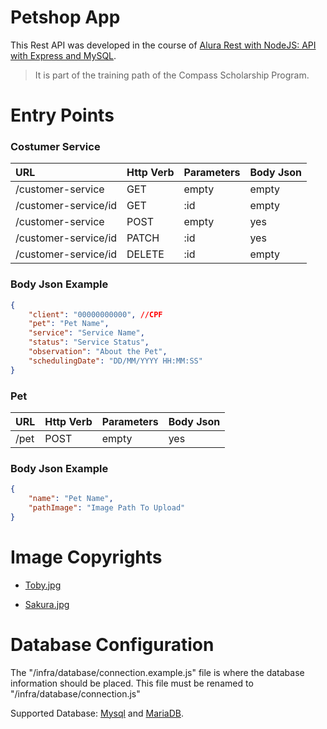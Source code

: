 # Petshop App

This Rest API was developed in the course of [Alura Rest with NodeJS: API with Express and MySQL](https://cursos.alura.com.br/course/node-rest-api). 

> It is part of the training path of the Compass Scholarship Program.

# Entry Points

### Costumer Service

| URL | Http Verb | Parameters | Body Json |
| :--- | :--- | :--- | :--- |
| /customer-service | GET | empty | empty |
| /customer-service/id | GET | :id | empty |
| /customer-service | POST | empty | yes |
| /customer-service/id | PATCH | :id | yes |
| /customer-service/id | DELETE | :id | empty |

### Body Json Example
```json
{    
    "client": "00000000000", //CPF
	"pet": "Pet Name",
	"service": "Service Name",	
	"status": "Service Status",
	"observation": "About the Pet",
	"schedulingDate": "DD/MM/YYYY HH:MM:SS"
}
```

### Pet 

| URL | Http Verb | Parameters | Body Json |
| :--- | :--- | :--- | :--- |
| /pet | POST | empty | yes |

### Body Json Example
```json
{
    "name": "Pet Name",
	"pathImage": "Image Path To Upload"
}
```

# Image Copyrights
- [Toby.jpg](https://pixabay.com/pt/users/vizslafotozas-9868721/)

- [Sakura.jpg](https://pixabay.com/pt/users/ty_swartz-617282/)

# Database Configuration
The "/infra/database/connection.example.js" file is where the database information should be placed. This file must be renamed to "/infra/database/connection.js"

Supported Database: [Mysql](https://www.mysql.com/) and [MariaDB](https://mariadb.org/).